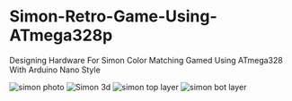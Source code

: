 # Simon-Retro-Game-Using-ATmega328p
Designing Hardware For Simon Color Matching Gamed Using ATmega328 With Arduino Nano Style 

![simon photo](https://github.com/user-attachments/assets/3198f9e6-bb54-4e0c-b1f4-df72990e6290)
![Simon 3d](https://github.com/user-attachments/assets/380f9f7b-3c2b-4465-be26-cc782b13d037)
![simon top layer](https://github.com/user-attachments/assets/3c17ec64-da93-4a6c-9f74-62a72c8a6ca6)
![simon bot layer](https://github.com/user-attachments/assets/a778cb57-9ea0-473f-ac8c-93becd7c26df)

